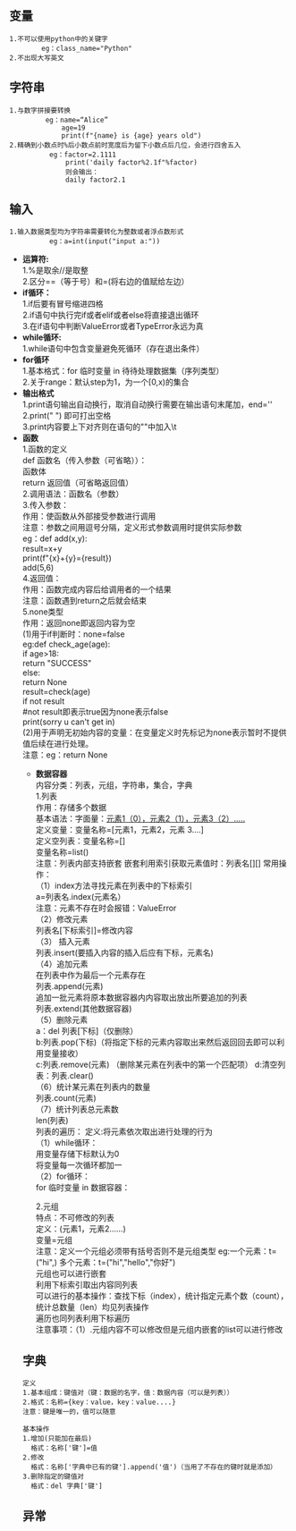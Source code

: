 ## 变量 
````
1.不可以使用python中的关键字  
        eg：class_name="Python"
2.不出现大写英文
````

## 字符串
````
1.与数字拼接要转换  
         eg：name=“Alice”  
             age=19  
             print(f"{name} is {age} years old")
2.精确到小数点时%后小数点前时宽度后为留下小数点后几位，会进行四舍五入  
          eg：factor=2.1111  
              print('daily factor%2.1f"%factor)  
              则会输出：  
              daily factor2.1 
````    
## 输入  
````
1.输入数据类型均为字符串需要转化为整数或者浮点数形式    
          eg：a=int(input("input a:"))
````
        
 - **运算符:**  
         1.%是取余//是取整  
         2.区分==（等于号）和=(将右边的值赋给左边）  
 - **if循环：**  
         1.if后要有冒号缩进四格  
         2.if语句中执行完if或者elif或者else将直接退出循环  
         3.在if语句中判断ValueError或者TypeError永远为真  
  - **while循环:**  
         1.while语句中包含变量避免死循环（存在退出条件）
  - **for循环**    
         1.基本格式：for 临时变量 in 待待处理数据集（序列类型）    
         2.关于range：默认step为1，为一个[0,x)的集合  
  - **输出格式**  
         1.print语句输出自动换行，取消自动换行需要在输出语句末尾加，end=''  
         2.print(" ") 即可打出空格  
         3.print内容要上下对齐则在语句的""中加入\t
  - **函数**  
         1.函数的定义  
           def 函数名（传入参数（可省略））：    
                函数体    
                return 返回值（可省略返回值）    
         2.调用语法：函数名（参数）    
         3.传入参数：  
                 作用：使函数从外部接受参数进行调用  
                 注意：参数之间用逗号分隔，定义形式参数调用时提供实际参数  
            eg：def add(x,y):    
                    result=x+y    
                    print(f"{x}+{y}={result})    
                add(5,6)    
          4.返回值：        
                作用：函数完成内容后给调用者的一个结果    
                注意：函数遇到return之后就会结束  
          5.none类型    
                作用：返回none即返回内容为空    
                      (1)用于if判断时：none=false  
                                   eg:def check_age(age):  
                                          if age>18:  
                                               return "SUCCESS"  
                                          else:  
                                               return None  
                                       result=check(age)  
                                       if not result    
                                           #not result即表示true因为none表示false  
                                           print(sorry u can't get in)  
                        (2)用于声明无初始内容的变量：在变量定义时先标记为none表示暂时不提供值后续在进行处理。  
                 注意：eg：return None  
    - **数据容器**  
       内容分类：列表，元组，字符串，集合，字典  
      1.列表  
        作用：存储多个数据  
        基本语法：字面量：[元素1（0），元素2（1），元素3（2）.....](也可以从反向来看-1开始)  
                 定义变量：变量名称=[元素1，元素2，元素 3....]  
                 定义空列表：变量名称=[]  
                            变量名称=list()  
        注意：列表内部支持嵌套  嵌套利用索引获取元素值时：列表名[][]
        常用操作：  
         （1）index方法寻找元素在列表中的下标索引  
              a=列表名.index(元素名）  
              注意：元素不存在时会报错：ValueError  
          （2）修改元素     
               列表名[下标索引]=修改内容  
           （3） 插入元素  
               列表.insert(要插入内容的插入后应有下标，元素名)  
           （4）追加元素  
                在列表中作为最后一个元素存在  
                列表.append(元素)  
                追加一批元素将原本数据容器内内容取出放出所要追加的列表  
                列表.extend(其他数据容器)   
            （5）删除元素  
                 a：del 列表[下标]（仅删除）  
                 b:列表.pop(下标)（将指定下标的元素内容取出来然后返回回去即可以利用变量接收）   
                 c:列表.remove(元素) （删除某元素在列表中的第一个匹配项） 
                 d:清空列表：列表.clear()  
             （6）统计某元素在列表内的数量  
                 列表.count(元素)  
             （7）统计列表总元素数   
                 len(列表)  
           列表的遍历：
           定义:将元素依次取出进行处理的行为  
              （1）while循环：  
                  用变量存储下标默认为0   
                  将变量每一次循环都加一  
               （2）for循环：  
                  for 临时变量 in 数据容器： 

      2.元组  
            特点：不可修改的列表  
            定义：(元素1，元素2......)  
                         变量=元组  
                         注意：定义一个元组必须带有括号否则不是元组类型
                         eg:一个元素：t=("hi",) 多个元素：t=("hi","hello","你好")  
            元组也可以进行嵌套  
            利用下标索引取出内容同列表  
            可以进行的基本操作：查找下标（index），统计指定元素个数（count），统计总数量（len）均见列表操作  
            遍历也同列表利用下标遍历  
            注意事项：（1）.元组内容不可以修改但是元组内嵌套的list可以进行修改  
     ## 字典
    ````
    定义
    1.基本组成：键值对（键：数据的名字，值：数据内容（可以是列表））
    2.格式：名称={key：value，key：value....}
    注意：键是唯一的，值可以随意

    ````
    ````
    基本操作
    1.增加(只能加在最后)
      格式：名称['键']=值
    2.修改
      格式：名称['字典中已有的键'].append('值')（当用了不存在的键时就是添加）
    3.删除指定的键值对
      格式：del 字典['键']
    ````
    ## 异常

    
      
         
      
      
                      
           
        
      
